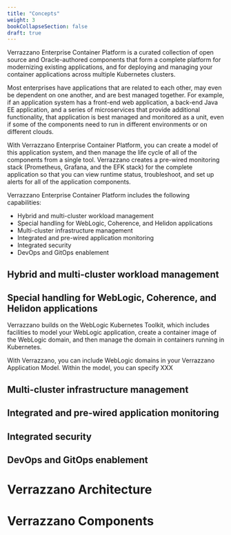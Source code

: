 ```yaml
---
title: "Concepts"
weight: 3
bookCollapseSection: false
draft: true
---
```


<!---
>
> Notes to Author - need to include the following information within the Concepts section:
>
> * Detailed introduction of the Verrazzano Enterprise Container Platform
> * Architecture of the system (including a drawing)
> * Components of the platform
> * What gets installed where
> * Application Model and Application Binding
> * Working with CI/CD systems
> * infrastructure Management
--->

Verrazzano Enterprise Container Platform is a curated collection of open source and Oracle-authored components that form a complete platform for modernizing existing applications, and for deploying and managing your container applications across multiple Kubernetes clusters.

Most enterprises have applications that are related to each other, may even be dependent on one another, and are best managed together. For example, if an application system has a front-end web application, a back-end Java EE application, and a series of microservices that provide additional functionality, that application is best managed and monitored as a unit, even if some of the components need to run in different environments or on different clouds.

With Verrazzano Enterprise Container Platform, you can create a model of this application system, and then manage the life cycle of all of the components from a single tool. Verrazzano creates a pre-wired monitoring stack (Prometheus, Grafana, and the EFK stack) for the complete application so that you can view runtime status, troubleshoot, and set up alerts for all of the application components.

Verrazzano Enterprise Container Platform includes the following capabilities:

* Hybrid and multi-cluster workload management
* Special handling for WebLogic, Coherence, and Helidon applications
* Multi-cluster infrastructure management
* Integrated and pre-wired application monitoring
* Integrated security
* DevOps and GitOps enablement

## Hybrid and multi-cluster workload management
<!---
Describe model, binding, placement, etc.
Both model and binding are meant to simple but flexible
--->

## Special handling for WebLogic, Coherence, and Helidon applications
Verrazzano builds on the WebLogic Kubernetes Toolkit, which includes facilities to model your WebLogic application, create a container image of the WebLogic domain, and then manage the domain in containers running in Kubernetes.

With Verrazzano, you can include WebLogic domains in your Verrazzano Application Model. Within the model, you can specify XXX

## Multi-cluster infrastructure management

## Integrated and pre-wired application monitoring

## Integrated security

## DevOps and GitOps enablement

# Verrazzano Architecture

# Verrazzano Components
<!---
* Oracle-authored components, including custom resource definitions and micro operators
* Istio
* Rancher
* Prometheus
* Grafana
* ElasticSearch
* Fluentd
* Kibana
* Keycloak
* Cert Manager
--->
